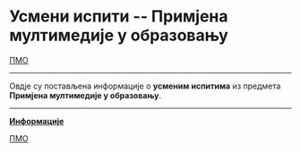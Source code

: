 # Усмени испити -- Примјена мултимедије у образовању

[ПМО](../README.md)

---

Овдје су постављена информације о **усменим испитима** из предмета **Примјена мултимедије у образовању**.

---

**[Информације](info/README.md)**

[ПМО](../README.md)
